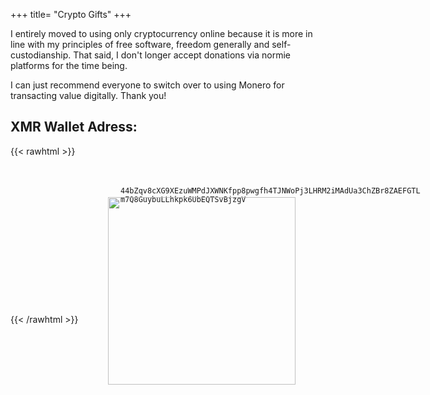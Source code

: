 +++
title= "Crypto Gifts"
+++

I entirely moved to using only cryptocurrency online because it is more in line with my principles of free software, freedom generally and self-custodianship. That said, I don't longer accept donations via normie platforms for the time being.

I can just recommend everyone to switch over to using Monero for transacting value digitally. Thank you!

## XMR Wallet Adress:

{{< rawhtml >}}
    <code style="padding: 20px 20px 20px 20px; position: absolute; left: 40%; width: 50%;">
    <p style="width: 15%;">
    44bZqv8cXG9XEzuWMPdJXWNKfpp8pwgfh4TJNWoPj3LHRM2iMAdUa3ChZBr8ZAEFGTLm7Q8GuybuLLhkpk6UbEQTSvBjzgV
    </p>
    </code>
    <br><br><br>
    <img src="/monero.png" style="position: absolute; width: 300px; left: 40%;">
    <br><br><br><br><br><br><br><br><br><br><br>
{{< /rawhtml >}}

